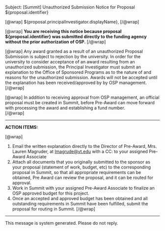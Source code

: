 Subject: [Summit] Unauthorized Submission Notice for Proposal ${proposal.identifier}

[@wrap]
${proposal.principalInvestigator.displayName},
[/@wrap]

[@wrap]
**You are receiving this notice because proposal ${proposal.identifier} was submitted directly to the funding agency without the prior authorization of OSP.**
[/@wrap]

[@wrap]
Any award granted as a result of an unauthorized Proposal Submission is subject to rejection by the university. In order for the university to consider acceptance of an award resulting from an unauthorized submission, the Principal Investigator must submit an explanation to the Office of Sponsored Programs as to the nature of and reasons for the unauthorized submission. Awards will not be accepted until the explanation has been received/approved by by OSP management.
[/@wrap]

[@wrap]
In addition to receiving approval from OSP management, an official proposal must be created in Summit, before Pre-Award can move forward with processing the award and establishing a fund number.  
[/@wrap]

---------------------------------------------------------------------
**ACTION ITEMS:**

[@wrap]
1. Email the written explanation directly to the Director of Pre-Award, Mrs. Lauren Magruder, at lmagrude@vt.edu with a CC: to your assigned Pre-Award Associate
2. Attach all documents that you originally submitted to the sponsor as your proposal (statement of work, budget, etc) to the corresponding proposal in Summit, so that all appropriate requirements can be obtained, Pre Award can review the proposal, and it can be routed for approval.
3. Work in Summit with your assigned Pre-Award Associate to finalize an OSP approved budget for this project.
4. Once an accepted and approved budget has been obtained and all outstanding requirements in Summit have been fulfilled, submit the proposal for routing in Summit.
[/@wrap]

---------------------------------------------------------------------

This message is system generated.
Please do not reply.
